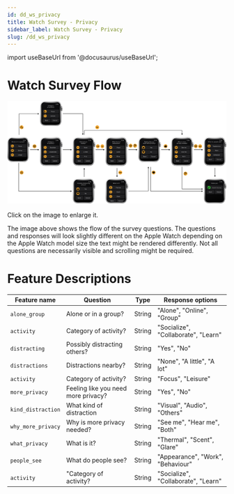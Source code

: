 ```yaml
---
id: dd_ws_privacy
title: Watch Survey - Privacy
sidebar_label: Watch Survey - Privacy
slug: /dd_ws_privacy
---
```



import useBaseUrl from '@docusaurus/useBaseUrl';

# Watch Survey Flow
[![Image](/img/watch_survey_privacy.png)](/img/watch_survey_privacy.png)

Click on the image to enlarge it.

The image above shows the flow of the survey questions. The questions and responses will look slightly different on the Apple Watch depending on the Apple Watch model size the text might be rendered differently. Not all questions are necessarily visible and scrolling might be required.

# Feature Descriptions

| Feature name | Question | Type | Response options |
|--------------|----------|------|------------------|
| `alone_group` | Alone or in a group? | String |  "Alone", "Online", "Group" |
| `activity` | Category of activity? | String |  "Socialize", "Collaborate", "Learn" |
| `distracting` | Possibly distracting others? | String |   "Yes", "No" |
| `distractions` | Distractions nearby? | String | "None", "A little", "A lot" |
| `activity` | Category of activity? | String | "Focus", "Leisure" |
| `more_privacy` | Feeling like you need more privacy? | String |  "Yes", "No" |
| `kind_distraction` | What kind of distraction | String | "Visual", "Audio", "Others" |
| `why_more_privacy` | Why is more privacy needed? | String |  "See me", "Hear me", "Both" |
| `what_privacy` | What is it? | String | "Thermal", "Scent", "Glare" |
| `people_see` | What do people see? | String | "Appearance", "Work", "Behaviour" |
| `activity` | "Category of activity? | String | "Socialize", "Collaborate", "Learn" |

